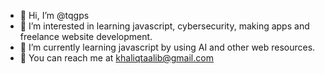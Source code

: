 - 👋 Hi, I’m @tqgps
- 👀 I’m interested in learning javascript, cybersecurity, making apps and freelance website development.
- 🌱 I’m currently learning javascript by using AI and other web resources.
- 💞 You can reach me at khaliqtaalib@gmail.com
<!---
tqgps/tqgps is a ✨ special ✨ repository because its `README.md` (this file) appears on your GitHub profile.
You can click the Preview link to take a look at your changes.
--->
